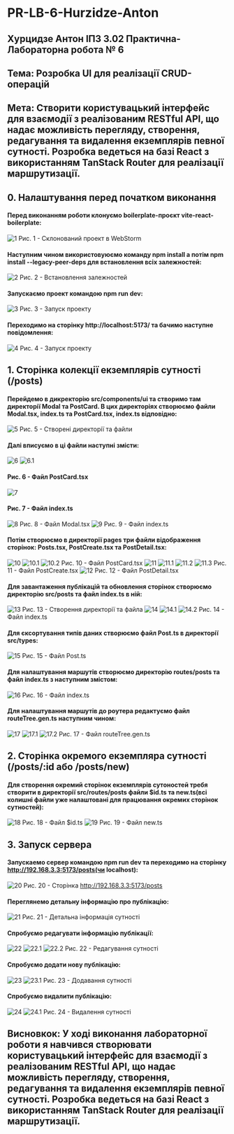 # PR-LB-6-Hurzidze-Anton
## Хурцидзе Антон IПЗ 3.02 Практична-Лабораторна робота № 6

## Тема: Розробка UI для реалізації CRUD-операцій
## Мета: Створити користувацький інтерфейс для взаємодії з реалізованим RESTful API, що надає можливість перегляду, створення, редагування та видалення екземплярів певної сутності. Розробка ведеться на базі React з використанням TanStack Router для реалізації маршрутизації.

## 0. Налаштування перед початком виконання

#### Перед виконанням роботи клонуємо boilerplate-проєкт vite-react-boilerplate:
![1](https://github.com/GAMECHl/PR-LB-6-Hurzidze-Anton/blob/main/1.png)
Рис. 1 - Склонований проект в WebStorm

#### Наступним чином використовуюємо команду npm install а потім npm install --legacy-peer-deps для встановлення всіх залежностей:
![2](https://github.com/GAMECHl/PR-LB-6-Hurzidze-Anton/blob/main/2.png)
Рис. 2 - Встановлення залежностей

#### Запускаємо проект командою npm run dev:
![3](https://github.com/GAMECHl/PR-LB-6-Hurzidze-Anton/blob/main/3.png)
Рис. 3 - Запуск проекту

#### Переходимо на сторінку http://localhost:5173/ та бачимо наступне повідомлення:
![4](https://github.com/GAMECHl/PR-LB-6-Hurzidze-Anton/blob/main/4.png)
Рис. 4 - Запуск проекту

## 1. Сторінка колекції екземплярів сутності (/posts)

#### Перейдемо в дикректорію src/components/ui та створимо там директорії Modal та PostCard. В цих директоріях створюємо файли Modal.tsx, index.ts та PostCard.tsx, index.ts відповідно:
![5](https://github.com/GAMECHl/PR-LB-6-Hurzidze-Anton/blob/main/5.png)
Рис. 5 - Створені директорії та файли

#### Далі вписуємо в ці файли наступні змісти:
![6](https://github.com/GAMECHl/PR-LB-6-Hurzidze-Anton/blob/main/6.png)
![6.1](https://github.com/GAMECHl/PR-LB-6-Hurzidze-Anton/blob/main/6.1.png)
#### Рис. 6 - Файл PostCard.tsx
![7](https://github.com/GAMECHl/PR-LB-6-Hurzidze-Anton/blob/main/7.png)
#### Рис. 7 - Файл index.ts
![8](https://github.com/GAMECHl/PR-LB-6-Hurzidze-Anton/blob/main/8.png)
Рис. 8 - Файл Modal.tsx
![9](https://github.com/GAMECHl/PR-LB-6-Hurzidze-Anton/blob/main/9.png)
Рис. 9 - Файл index.ts

#### Потім створюємо в директорії pages три файли відображення сторінок: Posts.tsx, PostCreate.tsx та PostDetail.tsx:
![10](https://github.com/GAMECHl/PR-LB-6-Hurzidze-Anton/blob/main/10.png)
![10.1](https://github.com/GAMECHl/PR-LB-6-Hurzidze-Anton/blob/main/10.1.png)
![10.2](https://github.com/GAMECHl/PR-LB-6-Hurzidze-Anton/blob/main/10.2.png)
Рис. 10 - Файл PostCard.tsx
![11](https://github.com/GAMECHl/PR-LB-6-Hurzidze-Anton/blob/main/11.png)
![11.1](https://github.com/GAMECHl/PR-LB-6-Hurzidze-Anton/blob/main/11.1.png)
![11.2](https://github.com/GAMECHl/PR-LB-6-Hurzidze-Anton/blob/main/11.2.png)
![11.3](https://github.com/GAMECHl/PR-LB-6-Hurzidze-Anton/blob/main/11.3.png)
Рис. 11 - Файл PostCreate.tsx
![12](https://github.com/GAMECHl/PR-LB-6-Hurzidze-Anton/blob/main/12.png)
Рис. 12 - Файл PostDetail.tsx

#### Для завантаження публікацій та обновлення сторінок створюємо директорію src/posts та файл index.ts в ній:
![13](https://github.com/GAMECHl/PR-LB-6-Hurzidze-Anton/blob/main/13.png)
Рис. 13 - Створення директорії та файла
![14](https://github.com/GAMECHl/PR-LB-6-Hurzidze-Anton/blob/main/14.png)
![14.1](https://github.com/GAMECHl/PR-LB-6-Hurzidze-Anton/blob/main/14.1.png)
![14.2](https://github.com/GAMECHl/PR-LB-6-Hurzidze-Anton/blob/main/14.2.png)
Рис. 14 - Файл index.ts

#### Для єксортування типів даних створюємо файл Post.ts в директорії src/types:
![15](https://github.com/GAMECHl/PR-LB-6-Hurzidze-Anton/blob/main/15.png)
Рис. 15 - Файл Post.ts

#### Для налаштування маршутів створюємо директорію routes/posts та файл index.ts з наступним змістом:
![16](https://github.com/GAMECHl/PR-LB-6-Hurzidze-Anton/blob/main/16.png)
Рис. 16 - Файл index.ts 

#### Для налаштування маршутів до роутера редактуємо файл routeTree.gen.ts наступним чином:
![17](https://github.com/GAMECHl/PR-LB-6-Hurzidze-Anton/blob/main/17.png)
![17.1](https://github.com/GAMECHl/PR-LB-6-Hurzidze-Anton/blob/main/17.1.png)
![17.2](https://github.com/GAMECHl/PR-LB-6-Hurzidze-Anton/blob/main/17.2.png)
Рис. 17 - Файл routeTree.gen.ts

## 2. Сторінка окремого екземпляра сутності (/posts/:id або /posts/new)
#### Для створення окремий сторінок екземплярів сутоностей требя створити в директорії src/routes/posts файли $id.ts та new.ts(всі колишні файли уже налаштовані для працювання окремих сторінок сутностей):
![18](https://github.com/GAMECHl/PR-LB-6-Hurzidze-Anton/blob/main/19.png)
Рис. 18 - Файл $id.ts
![19](https://github.com/GAMECHl/PR-LB-6-Hurzidze-Anton/blob/main/19.png)
Рис. 19 - Файл new.ts

## 3. Запуск сервера
#### Запускаемо сервер командою npm run dev та переходимо на сторінку http://192.168.3.3:5173/posts(чи localhost):
![20](https://github.com/GAMECHl/PR-LB-6-Hurzidze-Anton/blob/main/20.png)
Рис. 20 - Сторінка http://192.168.3.3:5173/posts

#### Переглянемо детальну інформацію про публікацію:
![21](https://github.com/GAMECHl/PR-LB-6-Hurzidze-Anton/blob/main/21.png)
Рис. 21 - Детальна інформація сутності

#### Спробуємо редагувати інформацію публікації:
![22](https://github.com/GAMECHl/PR-LB-6-Hurzidze-Anton/blob/main/22.png)
![22.1](https://github.com/GAMECHl/PR-LB-6-Hurzidze-Anton/blob/main/22.1.png)
![22.2](https://github.com/GAMECHl/PR-LB-6-Hurzidze-Anton/blob/main/22.2.png)
Рис. 22 - Редагування сутності

#### Спробуємо додати нову публікацію:
![23](https://github.com/GAMECHl/PR-LB-6-Hurzidze-Anton/blob/main/23.png)
![23.1](https://github.com/GAMECHl/PR-LB-6-Hurzidze-Anton/blob/main/23.1.png)
Рис. 23 - Додавання сутності

#### Спробуємо видалити публікацію:
![24](https://github.com/GAMECHl/PR-LB-6-Hurzidze-Anton/blob/main/24.png)
![24.1](https://github.com/GAMECHl/PR-LB-6-Hurzidze-Anton/blob/main/24.1.png)
Рис. 24 - Видалення сутності

## Висновкок: У ході виконання лабораторної роботи я навчився створювати користувацький інтерфейс для взаємодії з реалізованим RESTful API, що надає можливість перегляду, створення, редагування та видалення екземплярів певної сутності. Розробка ведеться на базі React з використанням TanStack Router для реалізації маршрутизації.
